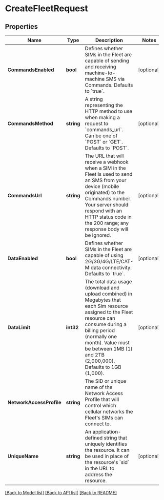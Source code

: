# CreateFleetRequest

## Properties

Name | Type | Description | Notes
------------ | ------------- | ------------- | -------------
**CommandsEnabled** | **bool** | Defines whether SIMs in the Fleet are capable of sending and receiving machine-to-machine SMS via Commands. Defaults to &#x60;true&#x60;. | [optional] 
**CommandsMethod** | **string** | A string representing the HTTP method to use when making a request to &#x60;commands_url&#x60;. Can be one of &#x60;POST&#x60; or &#x60;GET&#x60;. Defaults to &#x60;POST&#x60;. | [optional] 
**CommandsUrl** | **string** | The URL that will receive a webhook when a SIM in the Fleet is used to send an SMS from your device (mobile originated) to the Commands number. Your server should respond with an HTTP status code in the 200 range; any response body will be ignored. | [optional] 
**DataEnabled** | **bool** | Defines whether SIMs in the Fleet are capable of using 2G/3G/4G/LTE/CAT-M data connectivity. Defaults to &#x60;true&#x60;. | [optional] 
**DataLimit** | **int32** | The total data usage (download and upload combined) in Megabytes that each Sim resource assigned to the Fleet resource can consume during a billing period (normally one month). Value must be between 1MB (1) and 2TB (2,000,000). Defaults to 1GB (1,000). | [optional] 
**NetworkAccessProfile** | **string** | The SID or unique name of the Network Access Profile that will control which cellular networks the Fleet&#39;s SIMs can connect to. | 
**UniqueName** | **string** | An application-defined string that uniquely identifies the resource. It can be used in place of the resource&#39;s &#x60;sid&#x60; in the URL to address the resource. | [optional] 

[[Back to Model list]](../README.md#documentation-for-models) [[Back to API list]](../README.md#documentation-for-api-endpoints) [[Back to README]](../README.md)


